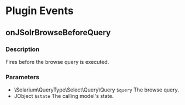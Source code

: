 # Plugin Events

## onJSolrBrowseBeforeQuery

### Description
Fires before the browse query is executed.

### Parameters
* \Solarium\QueryType\Select\Query\Query ```$query```  The browse query.
* JObject ```$state``` The calling model's state.